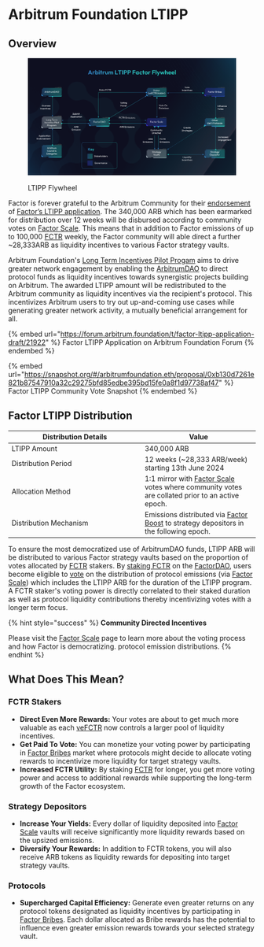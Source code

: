 # Arbitrum Foundation LTIPP

## Overview

<figure><img src="../../.gitbook/assets/LTIPP_Flywheel.png" alt=""><figcaption><p>LTIPP Flywheel</p></figcaption></figure>

Factor is forever grateful to the Arbitrum Community for their [endorsement](https://snapshot.org/#/arbitrumfoundation.eth/proposal/0xb130d7261e821b87547910a32c29275bfd85edbe395bd15fe0a8f1d97738af47) of [Factor’s LTIPP application](https://forum.arbitrum.foundation/t/factor-ltipp-application-draft/21922).  The 340,000 ARB which has been earmarked for distribution over 12 weeks will be disbursed according to community votes on [Factor Scale](./). This means that in addition to Factor emissions of up to 100,000 [FCTR](../fctr-token/#fctr) weekly, the Factor community will able direct a further \~28,333ARB as liquidity incentives to various Factor strategy vaults.

Arbitrum Foundation's [Long Term Incentives Pilot Progam](https://forum.arbitrum.foundation/t/long-term-incentives-pilot-program/20223) aims to drive greater network engagement by enabling the [ArbitrumDAO](https://arbitrum.foundation/) to direct protocol funds as liquidity incentives towards synergistic projects building on Arbitrum. The awarded LTIPP amount will be redistributed to the Arbitrum community as liquidity incentives via the recipient's protocol. This incentivizes Arbitrum users to try out up-and-coming use cases while generating greater network activity, a mutually beneficial arrangement for all.

{% embed url="https://forum.arbitrum.foundation/t/factor-ltipp-application-draft/21922" %}
Factor LTIPP Application on Arbitrum Foundation Forum
{% endembed %}

{% embed url="https://snapshot.org/#/arbitrumfoundation.eth/proposal/0xb130d7261e821b87547910a32c29275bfd85edbe395bd15fe0a8f1d97738af47" %}
Factor LTIPP Community Vote Snapshot
{% endembed %}

## Factor LTIPP Distribution

<table><thead><tr><th width="257">Distribution Details</th><th>Value</th></tr></thead><tbody><tr><td>LTIPP Amount</td><td>340,000 ARB</td></tr><tr><td>Distribution Period</td><td>12 weeks (~28,333 ARB/week) starting 13th June 2024</td></tr><tr><td>Allocation Method</td><td>1:1 mirror with <a href="./">Factor Scale</a> votes where community votes are collated prior to an active epoch.</td></tr><tr><td>Distribution Mechanism</td><td>Emissions distributed via <a href="../factor-boost/">Factor Boost</a> to strategy depositors in the following epoch.</td></tr></tbody></table>

To ensure the most democratized use of ArbitrumDAO funds, LTIPP ARB will be distributed to various Factor strategy vaults based on the proportion of votes allocated by [FCTR](../fctr-token/#fctr) stakers. By [staking FCTR](../factordao/user-guides/stake-fctr.md) on the [FactorDAO](../factordao/), users become eligible to [vote](./#voting-process) on the distribution of protocol emissions (via [Factor Scale](./)) which includes the LTIPP ARB for the duration of the LTIPP program. A FCTR staker's voting power is directly correlated to their staked duration as well as protocol liquidity contributions thereby incentivizing votes with a longer term focus.

{% hint style="success" %}
**Community Directed Incentives**

Please visit the [Factor Scale](./) page to learn more about the voting process and how Factor is democratizing. protocol emission distributions.
{% endhint %}

## What Does This Mean?

### FCTR Stakers

* **Direct Even More Rewards:** Your votes are about to get much more valuable as each [veFCTR](../fctr-token/#vefctr) now controls a larger pool of liquidity incentives.
* **Get Paid To Vote:** You can monetize your voting power by participating in [Factor Bribes](../factor-bribe/) market where protocols might decide to allocate voting rewards to incentivize more liquidity for target strategy vaults.
* **Increased FCTR Utility:** By staking [FCTR](../fctr-token/#fctr) for longer, you get more voting power and access to additional rewards while supporting the long-term growth of the Factor ecosystem.

### Strategy Depositors

* **Increase Your Yields:** Every dollar of liquidity deposited into [Factor Scale](./) vaults will receive significantly more liquidity rewards based on the upsized emissions.&#x20;
* **Diversify Your Rewards:** In addition to FCTR tokens, you will also receive ARB tokens as liquidity rewards for depositing into target strategy vaults.

### Protocols

* **Supercharged Capital Efficiency:** Generate even greater returns on any protocol tokens designated as liquidity incentives by participating in [Factor Bribes](../factor-bribe/). Each dollar allocated as Bribe rewards has the potential to influence even greater emission rewards towards your selected strategy vault.

